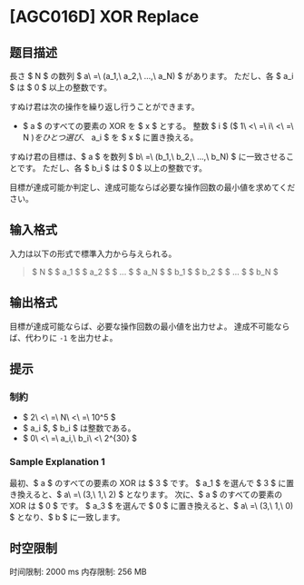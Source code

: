 # [AGC016D] XOR Replace

## 题目描述

[problemUrl]: https://atcoder.jp/contests/agc016/tasks/agc016_d

長さ $ N $ の数列 $ a\ =\ (a_1,\ a_2,\ ...,\ a_N) $ があります。 ただし、各 $ a_i $ は $ 0 $ 以上の整数です。

すぬけ君は次の操作を繰り返し行うことができます。

- $ a $ のすべての要素の XOR を $ x $ とする。 整数 $ i $ ($ 1\ <\ =\ i\ <\ =\ N $) をひとつ選び、$ a_i $ を $ x $ に置き換える。

すぬけ君の目標は、$ a $ を数列 $ b\ =\ (b_1,\ b_2,\ ...,\ b_N) $ に一致させることです。 ただし、各 $ b_i $ は $ 0 $ 以上の整数です。

目標が達成可能か判定し、達成可能ならば必要な操作回数の最小値を求めてください。

## 输入格式

入力は以下の形式で標準入力から与えられる。

> $ N $ $ a_1 $ $ a_2 $ $ ... $ $ a_N $ $ b_1 $ $ b_2 $ $ ... $ $ b_N $

## 输出格式

目標が達成可能ならば、必要な操作回数の最小値を出力せよ。 達成不可能ならば、代わりに `-1` を出力せよ。

## 提示

### 制約

- $ 2\ <\ =\ N\ <\ =\ 10^5 $
- $ a_i $, $ b_i $ は整数である。
- $ 0\ <\ =\ a_i,\ b_i\ <\ 2^{30} $

### Sample Explanation 1

最初、$ a $ のすべての要素の XOR は $ 3 $ です。 $ a_1 $ を選んで $ 3 $ に置き換えると、$ a\ =\ (3,\ 1,\ 2) $ となります。 次に、$ a $ のすべての要素の XOR は $ 0 $ です。 $ a_3 $ を選んで $ 0 $ に置き換えると、$ a\ =\ (3,\ 1,\ 0) $ となり、$ b $ に一致します。

## 时空限制

时间限制: 2000 ms
内存限制: 256 MB
